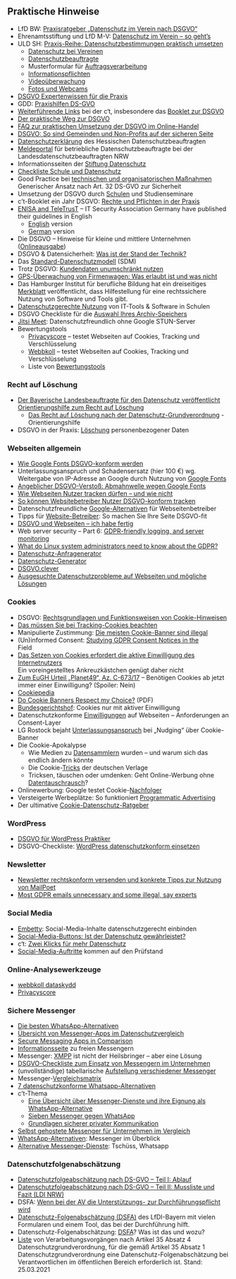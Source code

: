 Praktische Hinweise
-------------------
* LfD BW: [Praxisratgeber „Datenschutz im Verein nach DSGVO“](https://www.baden-wuerttemberg.datenschutz.de/praxisratgeber-datenschutz-im-verein-nach-der-ds-gvo/)
* Ehrenamtsstiftung und LfD M-V: [Datenschutz im Verein – so geht’s](https://www.ehrenamtsstiftung-mv.de/beratung/datenschutz)
* ULD SH: [Praxis-Reihe: Datenschutzbestimmungen praktisch umsetzen](https://www.datenschutzzentrum.de/praxisreihe/)
    * [Datenschutz bei Vereinen](https://www.datenschutzzentrum.de/uploads/praxisreihe/Praxisreihe-1-Vereine.pdf)
    * [Datenschutzbeauftragte](https://www.datenschutzzentrum.de/uploads/praxisreihe/Praxisreihe-2-Datenschutzbeauftragte.pdf)
    * Musterformular für [Auftragsverarbeitung](https://www.datenschutzzentrum.de/uploads/praxisreihe/Praxisreihe-3-ADV.pdf)
    * [Informationspflichten](https://www.datenschutzzentrum.de/uploads/praxisreihe/Praxisreihe-4-Informationspflichten.pdf)
    * [Videoüberwachung](https://www.datenschutzzentrum.de/uploads/praxisreihe/Praxisreihe-5-Videoueberwachung.pdf)
    * [Fotos und Webcams](https://www.datenschutzzentrum.de/uploads/praxisreihe/Praxisreihe-6-Fotos-und-Webcams.pdf)
* [DSGVO Expertenwissen für die Praxis](https://dsgvo.expert/)
* GDD: [Praxishilfen DS-GVO](https://www.gdd.de/gdd-arbeitshilfen/praxishilfen-ds-gvo/praxishilfen-ds-gvo)
* [Weiterführende Links](https://www.heise.de/ct/ausgabe/2018-11-Die-Umsetzung-der-DSGVO-Vorgaben-laeuft-nicht-rund-4039713.html?wt_mc=print.ct.2018.11.76#zsdb-article-links) bei der c‘t, insbesondere das [Booklet zur DSGVO](ftp://ftp.heise.de/pub/ct/listings/1811-076.pdf)
* [Der praktische Weg zur DSGVO](https://lutz.donnerhacke.de/Blog/Der-praktische-Weg-zur-DSGVO)
* [FAQ zur praktischen Umsetzung der DSGVO im Online-Handel](https://www.it-recht-kanzlei.de/faq-datenschutz-grundverordnung.html)
* [DSGVO: So sind Gemeinden und Non-Profits auf der sicheren Seite](http://kirchen-kommunikation.de/dsgvo-gemeinde-kirche-non-profit/)
* [Datenschutzerklärung](https://datenschutz.hessen.de/datenschutzerkl%C3%A4rung) des Hessischen Datenschutzbeauftragten
* [Meldeportal](https://www.ldi.nrw.de/mainmenu_Aktuelles/Inhalt/Datenschutzbeauftragte---Meldeportal-fuer-Kontaktdaten/Datenschutzbeauftragte---Meldeportal-fuer-Kontaktdaten.html) für betriebliche Datenschutzbeauftragte bei der Landesdatenschutzbeauftragten NRW
* Informationsseiten der [Stiftung Datenschutz](https://www.stiftungdatenschutz.org/dsgvo-info/)
* [Checkliste Schule und Datenschutz](https://datenschutz-schule.info/service-downloads/checklisten/)
* Good Practice bei [technischen und organisatorischen Maßnahmen](https://www.lda.bayern.de/media/checkliste/baylda_checkliste_tom.pdf) Generischer Ansatz nach Art. 32 DS-GVO zur Sicherheit
* Umsetzung der DSGVO durch [Schulen](https://www.landesschulbehoerde-niedersachsen.de/themen/schulorganisation/datenschutz/dsgvo) und Studienseminare
* c’t-Booklet ein Jahr DSGVO: [Rechte und Pflichten in der Praxis](https://cdnpcf.heise.de/dsgvo19.pdf)
* [ENISA and TeleTrusT](https://www.enisa.europa.eu/news/enisa-news/what-is-state-of-the-art-in-it-security) – IT Security Association Germany have published their guidelines in English
    * [English](https://www.teletrust.de/en/publikationen/broschueren/state-of-the-art-in-it-security/) version
    * [German](https://www.teletrust.de/publikationen/broschueren/stand-der-technik/) version
* Die DSGVO – Hinweise für kleine und mittlere Unternehmen ([Onlineausgabe](https://www.awv-net.de/fachergebnisse/schriftenverzeichnis/rechtsaspekte-der-it/die-dsgvo-hinweise-fuer-kleine-und-mittlere-unternehmen-onlineausgabe.html))
* DSGVO & Datensicherheit: [Was ist der Stand der Technik?](https://www.datenschutz-praxis.de/fachartikel/stand-der-technik/)
* Das [Standard-Datenschutzmodell](https://www.datenschutzzentrum.de/sdm/) (SDM)
* Trotz DSGVO: [Kundendaten unumschränkt nutzen](https://www.heise.de/brandworlds/cloud-innovationen/top-news/trotz-dsgvo-kundendaten-unumschraenkt-nutzen/?source=bwt)
* [GPS-Überwachung von Firmenwagen: Was erlaubt ist und was nicht](https://www.heise.de/hintergrund/GPS-Ueberwachung-von-Firmenwagen-Was-erlaubt-ist-und-was-nicht-4580953.html)
* Das Hamburger Institut für berufliche Bildung hat ein dreiseitiges [Merkblatt](https://www.adorgasolutions.de/datenschutz-an-schulen-einsatz-von-software-und-it-tools/) veröffentlicht, dass Hilfestellung für eine rechtssichere Nutzung von Software und Tools gibt.
* [Datenschutzgerechte Nutzung](https://www.datenschutzbeauftragter-info.de/datenschutzgerechte-nutzung-von-it-tools-software-in-schulen/) von IT-Tools & Software in Schulen
* DSGVO Checkliste für die [Auswahl Ihres Archiv-Speichers](https://iternity.com/files/assets/03_Downloads-PDFs/DE/Whitepapers/DSGVO-Checkliste_Auswahl-Archiv-Speicher.pdf)
* [Jitsi Meet](https://www.kuketz-blog.de/jitsi-meet-datenschutzfreundlich-ohne-google-stun-server/): Datenschutzfreundlich ohne Google STUN-Server
* Bewertungstools
    * [Privacyscore](https://privacyscore.org) – testet Webseiten auf Cookies, Tracking und Verschlüsselung
    * [Webbkoll](https://webbkoll.dataskydd.net/) – testet Webseiten auf Cookies, Tracking und Verschlüsselung
    * Liste von [Bewertungstools](https://www.kuketz-blog.de/empfehlungsecke/#online-bewertungstools)

### Recht auf Löschung
* [Der Bayerische Landesbeauftragte für den Datenschutz veröffentlicht Orientierungshilfe zum Recht auf Löschung](https://www.datenschutz-bayern.de/presse/20220620_Recht_auf_Loeschung.html)
    * [Das Recht auf Löschung nach der Datenschutz-Grundverordnung](https://www.datenschutz-bayern.de/datenschutzreform2018/OH_Loeschung.pdf) - Orientierungshilfe
* DSGVO in der Praxis: [Löschung](https://www.heise.de/ratgeber/DSGVO-in-der-Praxis-Loeschung-personenbezogener-Daten-4932034.html) personenbezogener Daten

### Webseiten allgemein
* [Wie Google Fonts DSGVO-konform werden](https://www.datenschutzbeauftragter-info.de/wie-google-fonts-dsgvo-konform-werden/)
* Unterlassungsanspruch und Schadensersatz (hier 100 €) wg. Weitergabe von IP-Adresse an Google durch Nutzung von [Google Fonts](https://rewis.io/urteile/urteil/lhm-20-01-2022-3-o-1749320/)
* [Angeblicher DSGVO-Verstoß: Abmahnwelle wegen Google Fonts](https://www.heise.de/news/DSGVO-Abmahnwelle-wegen-Google-Fonts-7206364.html)
* [Wie Webseiten Nutzer tracken dürfen – und wie nicht](https://www.golem.de/news/orientierungshilfe-wie-webseiten-nutzer-tracken-duerfen-und-wie-nicht-1904-140588.html)
* [So können Websitebetreiber Nutzer DSGVO-konform tracken](https://www.golem.de/news/datenschutz-faq-nutzer-dsgvo-konform-tracken-1904-140951.html)
* Datenschutzfreundliche [Google-Alternativen](https://www.kuketz-blog.de/empfehlungsecke/#google-alternativen) für Webseitenbetreiber
* Tipps für [Website-Betreiber](http://www.spiegel.de/netzwelt/web/datenschutz-grundverordnung-so-machen-sie-ihre-website-dsgvo-fit-a-1251005.html): So machen Sie Ihre Seite DSGVO-fit
* [DSGVO und Webseiten – ich habe fertig](https://stefanwill.info/dsgvo-und-webseiten-ich-habe-fertig)
* Web server security – Part 6: [GDPR-friendly logging, and server monitoring](https://infosec-handbook.eu/blog/wss6-logging-monitoring/)
* [What do Linux system administrators need to know about the GDPR?](https://resources.infosecinstitute.com/what-do-linux-system-administrators-need-to-know-about-the-gdpr/)
* [Datenschutz-Anfragenerator](https://www.privacy-blog.org/dsgenerator/)
* [Datenschutz-Generator](https://datenschutz-generator.de/)
* [DSGVO.clever](https://www.baden-wuerttemberg.datenschutz.de/ds-gvo.clever/)
* [Ausgesuchte Datenschutzprobleme auf Webseiten und mögliche Lösungen](https://dr-dsgvo.de/ausgesuchte-datenschutzprobleme-auf-webseiten-und-moegliche-loesungen/)
### Cookies
* DSGVO: [Rechtsgrundlagen und Funktionsweisen von Cookie-Hinweisen](https://www.heise.de/newsticker/meldung/DSGVO-Rechtsgrundlagen-und-Funktionsweisen-von-Cookie-Hinweisen-4430026.html)
* [Das müssen Sie bei Tracking-Cookies beachten](https://www.heise.de/hintergrund/Das-muessen-Sie-bei-Tracking-Cookies-beachten-4415648.html)
* Manipulierte Zustimmung: [Die meisten Cookie-Banner sind illegal](https://www.golem.de/news/manipulierte-zustimmung-die-meisten-cookie-banner-sind-illegal-1909-143773.html)
* (Un)informed Consent: [Studying GDPR Consent Notices in the](https://www.syssec.ruhr-uni-bochum.de/media/emma/veroeffentlichungen/2019/09/05/uninformed-consent_Yl7FPEh.pdf)  
    Field
* [Das Setzen von Cookies erfordert die aktive Einwilligung des Internetnutzers](https://curia.europa.eu/jcms/upload/docs/application/pdf/2019-10/cp190125de.pdf)  
    Ein voreingestelltes Ankreuzkästchen genügt daher nicht
* [Zum EuGH Urteil „Planet49“, Az. C-673/17](https://diercks-digital-recht.de/2019/10/zum-eugh-urteil-planet49-az-c-673-17-benoetigen-cookies-ab-jetzt-immer-einer-einwilligung-spoiler-nein/) – Benötigen Cookies ab jetzt immer einer Einwilligung? (Spoiler: Nein)
* [Cookiepedia](https://cookiepedia.co.uk/)
* [Do Cookie Banners Respect my Choice?](https://arxiv.org/pdf/1911.09964.pdf) (PDF)
* [Bundesgerichtshof](https://www.heise.de/news/Bundesgerichtshof-Cookies-nur-mit-aktiver-Einwilligung-4767977.html): Cookies nur mit aktiver Einwilligung
* Datenschutzkonforme [Einwilligungen](https://lfd.niedersachsen.de/startseite/themen/internet/datenschutzkonforme-einwilligungen-auf-webseiten-anforderungen-an-consent-layer-194906.html) auf Webseiten – Anforderungen an Consent-Layer
* LG Rostock bejaht [Unterlassungsanspruch](https://www.hiddemann.de/allgemein/lg-rostock-bejaht-unterlassungsanspruch-bei-nudging-ueber-cookie-banner/) bei „Nudging“ über Cookie-Banner
* Die Cookie-Apokalypse
    * Wie Medien zu [Datensammlern](https://uebermedien.de/52026/wie-medien-zu-datensammlern-wurden-und-warum-sich-das-endlich-aendern-koennte/) wurden – und warum sich das endlich ändern könnte
    * Die Cookie-[Tricks](https://uebermedien.de/52483/die-cookie-tricks-der-deutschen-verlage/) der deutschen Verlage
    * Tricksen, täuschen oder umdenken: Geht Online-Werbung ohne [Datentauschrausch](https://uebermedien.de/52031/tricksen-taeuschen-oder-umdenken-geht-online-werbung-ohne-datentauschrausch/)?
* Onlinewerbung: Google testet Cookie-[Nachfolger](https://www.heise.de/news/Onlinewerbung-Google-testet-Cookie-Nachfolger-5036020.html)
* Versteigerte Werbeplätze: So funktioniert [Programmatic Advertising](https://www.heise.de/ct/artikel/Versteigerte-Werbeplaetze-So-funktioniert-Programmatic-Advertising-4203227.html)
* Der ultimative [Cookie-Datenschutz-Ratgeber](https://datenschutz-generator.de/cookies-datenschutz-ratgeber/)
### WordPress
* [DSGVO für WordPress Praktiker](https://www.storemotion.de/2018/05/11/dsgvo-fuer-wordpress-praktiker/)
* DSGVO-Checkliste: [WordPress datenschutzkonform einsetzen](https://www.heise.de/ix/meldung/DSGVO-Checkliste-WordPress-datenschutzkonform-einsetzen-4138135.html)
### Newsletter
* [Newsletter rechtskonform versenden und konkrete Tipps zur Nutzung von MailPoet](https://www.datenschutz-notizen.de/newsletter-rechtskonform-versenden-und-konkrete-tipps-zur-nutzung-von-mailpoet-1518698/)
* [Most GDPR emails unnecessary and some illegal, say experts](https://www.theguardian.com/technology/2018/may/21/gdpr-emails-mostly-unnecessary-and-in-some-cases-illegal-say-experts)
### Social Media
* [Embetty](https://www.heise.de/newsticker/meldung/Embetty-Social-Media-Inhalte-datenschutzgerecht-einbinden-4060362.html): Social-Media-Inhalte datenschutzgerecht einbinden
* [Social-Media-Buttons: Ist der Datenschutz gewährleistet?](https://www.datenschutz.org/social-media-buttons/)
* c‘t: [Zwei Klicks für mehr Datenschutz](https://www.heise.de/ct/artikel/2-Klicks-fuer-mehr-Datenschutz-1333879.html)
* [Social-Media-Auftritte](https://www.golem.de/news/bye-bye-twitter-und-facebook-social-media-auftritte-kommen-auf-den-pruefstand-2001-145801.html) kommen auf den Prüfstand
### Online-Analysewerkzeuge
* [webbkoll dataskydd](https://webbkoll.dataskydd.net/en)
* [Privacyscore](https://privacyscore.org)
### Sichere Messenger
* [Die besten WhatsApp-Alternativen](https://www.lead-digital.de/die-besten-whatsapp-alternativen/)
* [Übersicht von Messenger-Apps im Datenschutzvergleich](https://www.datenschutzbeauftragter-info.de/uebersicht-von-messenger-apps-im-datenschutzvergleich/)
* [Secure Messaging Apps in Comparison](https://www.securemessagingapps.com/)
* [Informationsseite](https://www.freie-messenger.de/) zu freien Messengern
* Messenger: [XMPP](https://www.kuketz-blog.de/messenger-xmpp-ist-nicht-der-heilsbringer-aber-eine-loesung/) ist nicht der Heilsbringer – aber eine Lösung
* [DSGVO-Checkliste zum Einsatz von Messengern im Unternehmen](https://www.datenschutzbeauftragter-info.de/dsgvo-checkliste-zum-einsatz-von-messengern-im-unternehmen/)
* (unvollständige) tabellarische [Aufstellung verschiedener Messenger](https://www.cryptoparty.in/cryptopartykbn/messenger)
* Messenger-[Vergleichsmatrix](https://www.picflash.org/viewer.php?img=p9NCOGXNV05TY.png)
* [7 datenschutzkonforme Whatsapp-Alternativen](https://www.impulse.de/it-technik/dsgvo-konforme-messenger-dienste/7307638.html)
* c’t-Thema
    * [Eine Übersicht über Messenger-Dienste und ihre Eignung als WhatsApp-Alternative](https://www.heise.de/select/ct/2019/11/1558692220871243)
    * [Sieben Messenger gegen WhatsApp](https://www.heise.de/select/ct/2019/11/1558438610171788)
    * [Grundlagen sicherer privater Kommunikation](https://www.heise.de/select/ct/2019/11/1558438564072031)
* [Selbst gehostete Messenger für Unternehmen im Vergleich](https://www.heise.de/hintergrund/Selbst-gehostete-Messenger-fuer-Unternehmen-im-Vergleich-4616157.html)
* [WhatsApp-Alternativen](https://www.verbraucherzentrale.de/wissen/digitale-welt/datenschutz/whatsappalternativen-messenger-im-ueberblick-13055): Messenger im Überblick
* [Alternative Messenger-Dienste](https://taz.de/Alternative-Messenger-Dienste/!5743214/): Tschüss, Whatsapp
### Datenschutzfolgenabschätzung
* [Datenschutzfolgeabschätzung nach DS-GVO – Teil I: Ablauf](https://kremer-rechtsanwaelte.de/2018/08/06/ldi-veroeffentlicht-listen-fuer-dsfa-nach-art-35-ds-gvo/)
* [Datenschutzfolgeabschätzung nach DS-GVO – Teil II: Mussliste und Fazit (LDI NRW)](https://kremer-rechtsanwaelte.de/2018/08/13/einfuehrung-datenschutzfolgeabschaetzung-nach-ds-gvo-teil-ii-mussliste-und-fazit-ldi-nrw/)
* DSFA: [Wenn bei der AV die Unterstützungs- zur Durchführungspflicht wird](https://www.datenschutzbeauftragter-info.de/dsfa-wenn-bei-der-av-die-unterstuetzungs-zur-durchfuehrungspflicht-wird/)
* [Datenschutz-Folgenabschätzung (DSFA)](https://www.datenschutz-bayern.de/dsfa/) des LfDI-Bayern mit vielen Formularen und einem Tool, das bei der Durchführung hilft.
* Datenschutz-Folgenabschätzung: [DSFA](https://www.adorgasolutions.de/datenschutz-folgenabschaetzung/)? Was ist das und wozu?
* [Liste](https://www.datenschutz.bremen.de/sixcms/media.php/13/Liste%20von%20Verarbeitungsvorg%E4ngen%20nach%20Artikel%2035.pdf) von Verarbeitungsvorgängen nach Artikel 35 Absatz 4 Datenschutzgrundverordnung, für die gemäß Artikel 35 Absatz 1 Datenschutzgrundverordnung eine Datenschutz-Folgenabschätzung bei Verantwortlichen im öffentlichen Bereich erforderlich ist. Stand: 25.03.2021
